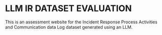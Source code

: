 # LLM IR DATASET EVALUATION

This is an assessment website for the Incident Response Process Activities and Communication data Log dataset generated using an LLM.
